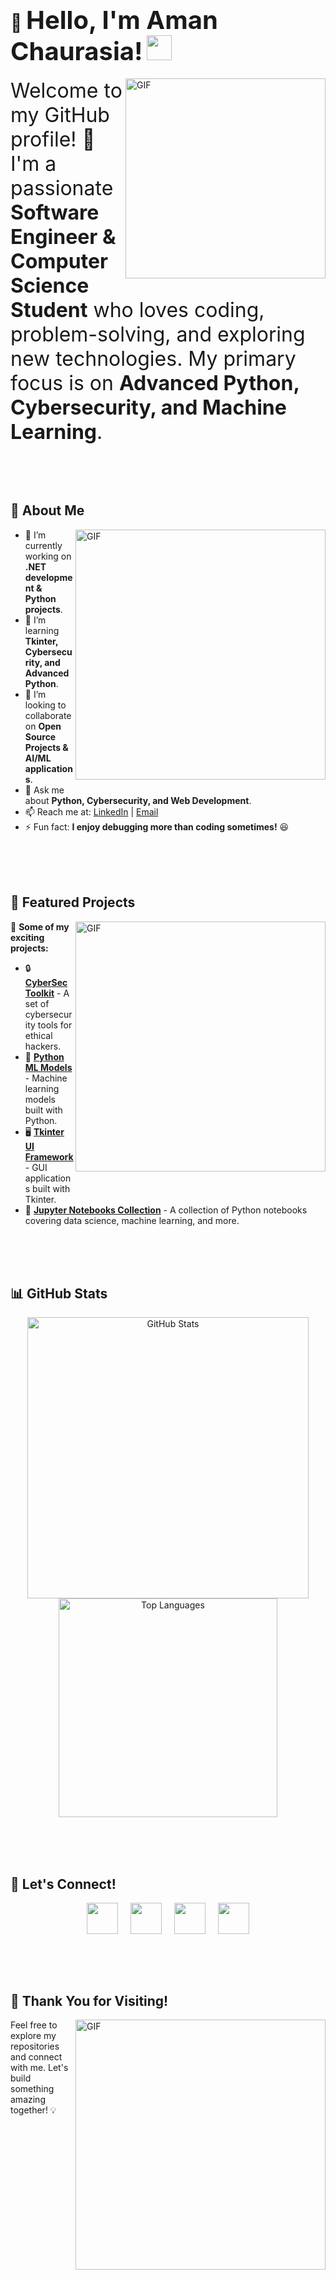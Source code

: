 # 👋 <span title="Keep coding, keep growing!" style="font-size: 40px;">Hello, I'm Aman Chaurasia!</span> <img src="https://media.giphy.com/media/hvRJCLFzcasrR4ia7z/giphy.gif" width="40">

<img align="right" alt="GIF" src="https://media.giphy.com/media/13HgwGsXF0aiGY/giphy.gif" width="320" style="margin-bottom: 20px;"/>

<span style="font-size: 32px;">Welcome to my GitHub profile! 🚀 I'm a passionate **Software Engineer & Computer Science Student** who loves coding, problem-solving, and exploring new technologies. My primary focus is on **Advanced Python, Cybersecurity, and Machine Learning**.</span>

<br><br><br>

## 🌟 About Me

<img align="right" alt="GIF" src="https://media.giphy.com/media/qgQUggAC3Pfv687qPC/giphy.gif" width="400" style="margin-bottom: 20px;"/>

- 🔭 I’m currently working on **.NET development & Python projects**.
- 🌱 I’m learning **Tkinter, Cybersecurity, and Advanced Python**.
- 👯 I’m looking to collaborate on **Open Source Projects & AI/ML applications**.
- 💬 Ask me about **Python, Cybersecurity, and Web Development**.
- 📫 Reach me at: [LinkedIn](https://www.linkedin.com/in/amanchaurasia07/) | [Email](mailto:your.email@example.com)
- ⚡ Fun fact: **I enjoy debugging more than coding sometimes!** 😆

<br><br><br>

## 📂 Featured Projects

<img align="right" alt="GIF" src="https://media.giphy.com/media/L1R1tvI9svkIWwpVYr/giphy.gif" width="400" style="margin-bottom: 20px;"/>

🚀 **Some of my exciting projects:**

- 🔒 [**CyberSec Toolkit**](https://github.com/AmanChaurasia/CyberSecToolkit) - A set of cybersecurity tools for ethical hackers.
- 🤖 [**Python ML Models**](https://github.com/AmanChaurasia/Python-ML-Models) - Machine learning models built with Python.
- 🖥️ [**Tkinter UI Framework**](https://github.com/aman-1111/password-strength-checker) - GUI applications built with Tkinter.
- 📓 [**Jupyter Notebooks Collection**](https://github.com/aman-1111/Jupyter-Notebooks-Collection) - A collection of Python notebooks covering data science, machine learning, and more.

<br><br><br>

## 📊 GitHub Stats

<p align="center">
  <img src="https://github-readme-stats.vercel.app/api?username=AmanChaurasia&show_icons=true&theme=radical" alt="GitHub Stats" width="450"/>
  <img src="https://github-readme-stats.vercel.app/api/top-langs/?username=AmanChaurasia&layout=compact&theme=radical" alt="Top Languages" width="350"/>
</p>

<br><br><br>

## 🤝 Let's Connect!

<p align="center" style="display: flex; justify-content: center; gap: 20px;">
  <a href="https://twitter.com/your_twitter_handle" target="_blank"><img src="https://img.icons8.com/plasticine/100/000000/twitter.png" width="50" /></a>
  <a href="https://www.instagram.com/your_instagram_handle/" target="_blank"><img src="https://img.icons8.com/plasticine/100/000000/instagram-new.png" width="50" /></a>
  <a href="https://www.linkedin.com/in/amanchaurasia" target="_blank"><img src="https://img.icons8.com/plasticine/100/000000/linkedin.png" width="50" /></a>
  <a href="mailto:amanchaurasia687@gmail.com" target="_blank"><img src="https://img.icons8.com/plasticine/100/000000/gmail.png" width="50" /></a>
</p>

<br><br><br>

## 🎉 Thank You for Visiting!

<img align="right" alt="GIF" src="https://media.giphy.com/media/jpVnC65DmYeyRL4LHS/giphy.gif" width="400" style="margin-bottom: 20px;"/>

Feel free to explore my repositories and connect with me. Let's build something amazing together! 💡
